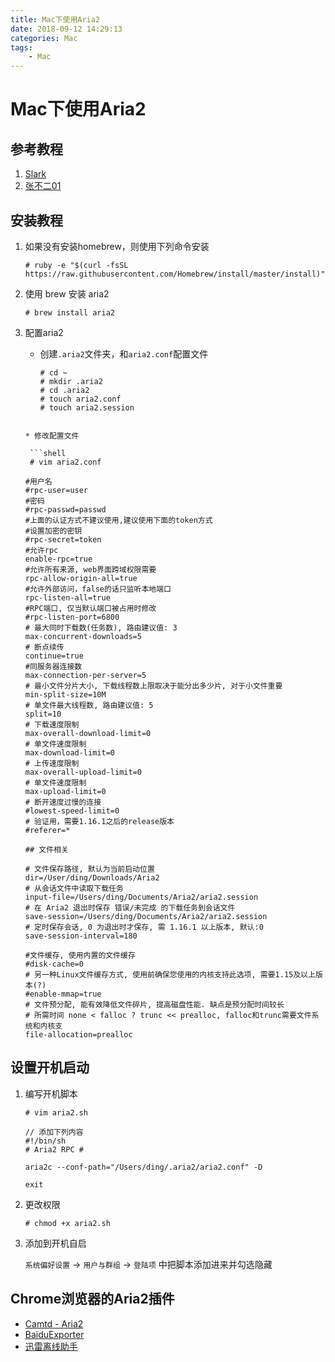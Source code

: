 ```yaml
---
title: Mac下使用Aria2
date: 2018-09-12 14:29:13
categories: Mac
tags:
    - Mac
---
```




# Mac下使用Aria2

## 参考教程

1. [Slark](https://slarker.me/mac-aria2/)
2. [张不二01](https://www.jianshu.com/p/77ca0f5b72cc)



## 安装教程

1. 如果没有安装homebrew，则使用下列命令安装

   ```shell
   # ruby -e "$(curl -fsSL https://raw.githubusercontent.com/Homebrew/install/master/install)"
   
   ```

2. 使用 brew 安装 aria2

   ```shell
   # brew install aria2
   ```

3. 配置aria2    <!-- more -->

   * 创建`.aria2`文件夹，和`aria2.conf`配置文件

     ```shell
     # cd ~
     # mkdir .aria2
     # cd .aria2
     # touch aria2.conf
     # touch aria2.session
     ```
    ```
   
   * 修改配置文件
   
     ```shell
     # vim aria2.conf
    ```



     ```shell
     #用户名
     #rpc-user=user
     #密码
     #rpc-passwd=passwd
     #上面的认证方式不建议使用,建议使用下面的token方式
     #设置加密的密钥
     #rpc-secret=token
     #允许rpc
     enable-rpc=true
     #允许所有来源, web界面跨域权限需要
     rpc-allow-origin-all=true
     #允许外部访问，false的话只监听本地端口
     rpc-listen-all=true
     #RPC端口, 仅当默认端口被占用时修改
     #rpc-listen-port=6800
     # 最大同时下载数(任务数), 路由建议值: 3
     max-concurrent-downloads=5
     # 断点续传
     continue=true
     #同服务器连接数
     max-connection-per-server=5
     # 最小文件分片大小, 下载线程数上限取决于能分出多少片, 对于小文件重要
     min-split-size=10M
     # 单文件最大线程数, 路由建议值: 5
     split=10
     # 下载速度限制
     max-overall-download-limit=0
     # 单文件速度限制
     max-download-limit=0
     # 上传速度限制
     max-overall-upload-limit=0
     # 单文件速度限制
     max-upload-limit=0
     # 断开速度过慢的连接
     #lowest-speed-limit=0
     # 验证用，需要1.16.1之后的release版本
     #referer=*
     
     ## 文件相关
     
     # 文件保存路径, 默认为当前启动位置
     dir=/User/ding/Downloads/Aria2
     # 从会话文件中读取下载任务
     input-file=/Users/ding/Documents/Aria2/aria2.session
     # 在 Aria2 退出时保存 错误/未完成 的下载任务到会话文件
     save-session=/Users/ding/Documents/Aria2/aria2.session
     # 定时保存会话, 0 为退出时才保存, 需 1.16.1 以上版本, 默认:0
     save-session-interval=180
     
     #文件缓存, 使用内置的文件缓存
     #disk-cache=0
     # 另一种Linux文件缓存方式, 使用前确保您使用的内核支持此选项, 需要1.15及以上版本(?)
     #enable-mmap=true
     # 文件预分配, 能有效降低文件碎片, 提高磁盘性能. 缺点是预分配时间较长
     # 所需时间 none < falloc ? trunc << prealloc, falloc和trunc需要文件系统和内核支 
     file-allocation=prealloc
     
     ```



## 设置开机启动

1. 编写开机脚本

   ```shell
   # vim aria2.sh
   
   // 添加下列内容
   #!/bin/sh
   # Aria2 RPC #
   
   aria2c --conf-path="/Users/ding/.aria2/aria2.conf" -D 
    
   exit
   ```

2. 更改权限

   ```shell
   # chmod +x aria2.sh
   ```

3. 添加到开机自启

   `系统偏好设置` -> `用户与群组` -> `登陆项` 中把脚本添加进来并勾选隐藏



## Chrome浏览器的Aria2插件

* [Camtd - Aria2](https://chrome.google.com/webstore/detail/camtd-aria2-download-mana/lcfobgbcebdnnppciffalfndpdfeence?utm_source=InfinityNewtab)
* [BaiduExporter](https://github.com/acgotaku/BaiduExporter)
* [迅雷离线助手](https://chrome.google.com/webstore/detail/thunderlixianassistant/eehlmkfpnagoieibahhcghphdbjcdmen?hl=zh-CN)

